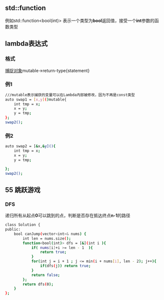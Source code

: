 ## std::function
例如std::function<bool(int)> 表示一个类型为**bool**返回值，接受一个**int**参数的函数类型


## lambda表达式
### 格式
[捕捉对象](参数列表)mutable->return-type{statement}
### 例1
```bash
///mutable表示捕获的变量可以在Lambda内部被修改，因为不再是const类型
auto swap1 = [x,y]()mutable{
    int tmp = x;
    x = y;
    y = tmp;
};
swap2();
```
### 例2
```bash
auto swap2 = [&x,&y](){
    int tmp = x;
    x = y;
    y = tmp;

};
swap2();


```

## 55 跳跃游戏
### DFS
递归所有从起点**0**可以跳到的点，判断是否存在抵达终点**n-1**的路径
```bash
class Solution {
public:
    bool canJump(vector<int>& nums) {
        int len = nums.size();
        function<bool(int)> dfs = [&](int i ){
            if( nums[i]+i >= len - 1  ){
                return true;
            }
            for(int j = i + 1 ; j <= min(i + nums[i], len - 2); j++){
                if(dfs(j)) return true;
            }
            return false;
        };
        return dfs(0);
    }
};
```